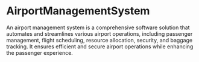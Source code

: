 # AirportManagementSystem
An airport management system is a comprehensive software solution that automates and streamlines various airport operations, including passenger management, flight scheduling, resource allocation, security, and baggage tracking. It ensures efficient and secure airport operations while enhancing the passenger experience.
